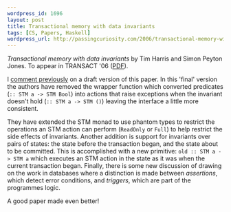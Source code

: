 ```yaml
--- 
wordpress_id: 1696
layout: post
title: Transactional memory with data invariants
tags: [CS, Papers, Haskell]
wordpress_url: http://passingcuriosity.com/2006/transactional-memory-with-data-invariants/
---
```


*Transactional memory with data invariants* by Tim Harris and Simon Peyton
Jones. To appear in TRANSACT '06 ([PDF][pdf]).

[pdf]: http://research.microsoft.com/~tharris/papers/2006-transact.pdf

I [comment previously](/2006/transactional-memory-with-data-invariants-draft/)
on a draft version of this paper. In this 'final' version the authors have
removed the wrapper function which converted predicates (`:: STM a -> STM
Bool`) into actions that raise exceptions when the invariant doesn't hold (`::
STM a -> STM ()`) leaving the interface a little more consistent.

They have extended the STM monad to use phantom types to restrict the
operations an STM action can perform (`ReadOnly` or `Full`) to help restrict
the side effects of invariants. Another addition is support for invariants
over pairs of states: the state before the transaction began, and the state
about to be committed. This is accomplished with a new primitive: `old :: STM
a -> STM a` which executes an STM action in the state as it was when the
current transaction began. Finally, there is some new discussion of drawing on
the work in databases where a distinction is made between *assertions*, which
detect error conditions, and *triggers*, which are part of the programmes
logic.

A good paper made even better!
